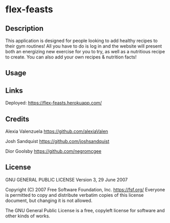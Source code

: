 # flex-feasts

## Description
This application is designed for people looking to add healthy recipes to their gym routines! All you have to do is log in and the website will present both an energizing new exercise for you to try, as well as a nutritious recipe to create. You can also add your own recipes & nutrition facts!

## Usage

## Links

Deployed: https://flex-feasts.herokuapp.com/

## Credits 

Alexia Valenzuela https://github.com/alexiaValen


Josh Sandquist https://github.com/joshsandquist


Dior Goolsby https://github.com/negromcgee

## License

GNU GENERAL PUBLIC LICENSE
                       Version 3, 29 June 2007

 Copyright (C) 2007 Free Software Foundation, Inc. <https://fsf.org/>
 Everyone is permitted to copy and distribute verbatim copies
 of this license document, but changing it is not allowed.

  The GNU General Public License is a free, copyleft license for
software and other kinds of works.